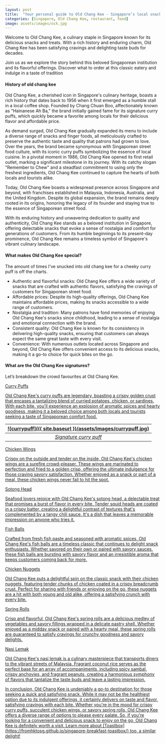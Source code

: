 ```yaml
---
layout: post
title:  "Your personal guide to Old Chang Kee - Singapore’s local snack spot"
categories: [Singapore, Old Chang Kee, restaurant, food]
image: assets/images/ock.jpg
---
```


Welcome to Old Chang Kee, a culinary staple in Singapore known for its delicious snacks and treats. With a rich history and enduring charm, Old Chang Kee has been satisfying cravings and delighting taste buds for decades.

Join us as we explore the story behind this beloved Singaporean institution and its flavorful offerings. Discover what to order at this classic eatery and indulge in a taste of tradition

#### History of old chang kee

Old Chang Kee, a cherished icon in Singapore's culinary heritage, boasts a rich history that dates back to 1956 when it first emerged as a humble stall in a local coffee shop. Founded by Chang Chuan Boo, affectionately known as "Hainanese Ah Ba," the brand initially gained fame for its signature curry puffs, which quickly became a favorite among locals for their delicious flavor and affordable price.

As demand surged, Old Chang Kee gradually expanded its menu to include a diverse range of snacks and finger foods, all meticulously crafted to preserve the authentic taste and quality that patrons had grown to love. Over the years, the brand became synonymous with Singaporean street food culture, with its iconic curry puffs symbolizing the essence of local cuisine.
In a pivotal moment in 1986, Old Chang Kee opened its first retail outlet, marking a significant milestone in its journey. With its catchy slogan "Remember to Chew" and a steadfast commitment to using only the freshest ingredients, Old Chang Kee continued to capture the hearts of both locals and tourists alike.

Today, Old Chang Kee boasts a widespread presence across Singapore and beyond, with franchises established in Malaysia, Indonesia, Australia, and the United Kingdom. Despite its global expansion, the brand remains deeply rooted in its origins, honoring the legacy of its founder and staying true to the essence of Singaporean street food.

With its enduring history and unwavering dedication to quality and authenticity, Old Chang Kee stands as a beloved institution in Singapore, offering delectable snacks that evoke a sense of nostalgia and comfort for generations of customers. From its humble beginnings to its present-day prominence, Old Chang Kee remains a timeless symbol of Singapore's vibrant culinary landscape.

#### What makes Old Chang Kee special?

The amount of times I've snucked into old chang kee for a cheeky curry puff is off the charts.

+ Authentic and flavorful snacks: Old Chang Kee offers a wide variety of snacks that are crafted with authentic flavors, satisfying the cravings of customers for Singaporean street food.
+ Affordable prices: Despite its high-quality offerings, Old Chang Kee maintains affordable prices, making its snacks accessible to a wide range of customers.
+ Nostalgia and tradition: Many patrons have fond memories of enjoying Old Chang Kee's snacks since childhood, leading to a sense of nostalgia and emotional connection with the brand.
+ Consistent quality: Old Chang Kee is known for its consistency in delivering high-quality snacks, ensuring that customers can always expect the same great taste with every visit.
+ Convenience: With numerous outlets located across Singapore and beyond, Old Chang Kee offers convenient access to its delicious snacks, making it a go-to choice for quick bites on the go.

#### What are the Old Chang Kee signatures?

Let’s breakdown the crowd favourites at Old Chang Kee.

<u>Curry Puffs<u>

Old Chang Kee's curry puffs are legendary, boasting a crispy golden crust that encases a tantalizing blend of curried potatoes, chicken, or sardines. With each bite, you'll experience an explosion of aromatic spices and hearty goodness, making it a beloved choice among both locals and tourists seeking a taste of Singaporean comfort food.

| ![currypuff]({{ site.baseurl }}/assets/images/currypuff.jpg)
|:--:| 
|  *Signature curry puff*  |

<u>Chicken Wings<u>

Crispy on the outside and tender on the inside, Old Chang Kee's chicken wings are a surefire crowd-pleaser. These wings are marinated to perfection and fried to a golden crisp, offering the ultimate indulgence for those craving savory satisfaction. Whether enjoyed as a snack or part of a meal, these chicken wings never fail to hit the spot.

<u>Sotong Head<u>

Seafood lovers rejoice with Old Chang Kee's sotong head, a delectable treat that promises a burst of flavor in every bite. Tender squid heads are coated in a crispy batter, creating a delightful contrast of textures that's complemented by a tangy chili sauce. It's a dish that leaves a memorable impression on anyone who tries it.

<u>Fish Balls<u>

Crafted from fresh fish paste and seasoned with aromatic spices, Old Chang Kee's fish balls are a timeless classic that continues to delight snack enthusiasts. Whether savored on their own or paired with savory sauces, these fish balls are bursting with savory flavor and an irresistible aroma that keeps customers coming back for more.

<u>Chicken Nuggets<u>

Old Chang Kee puts a delightful spin on the classic snack with their chicken nuggets, featuring tender chunks of chicken coated in a crispy breadcrumb crust. Perfect for sharing with friends or enjoying on the go, these nuggets are a hit with both young and old alike, offering a satisfying crunch with every bite.

<u>Spring Rolls<u>

Crisp and flavorful, Old Chang Kee's spring rolls are a delicious medley of vegetables and savory fillings wrapped in a delicate pastry shell. Whether enjoyed as a midday snack or paired with a hearty meal, these spring rolls are guaranteed to satisfy cravings for crunchy goodness and savory delights.

<u>Nasi Lemak<u>

Old Chang Kee's nasi lemak is a culinary masterpiece that transports diners to the vibrant streets of Malaysia. Fragrant coconut rice serves as the perfect base for an array of accompaniments, including spicy sambal, crispy anchovies, and fragrant peanuts, creating a harmonious symphony of flavors that tantalize the taste buds and leave a lasting impression.

In conclusion, Old Chang Kee is undeniably a go-to destination for those seeking a quick and satisfying snack. While it may not be the healthiest option due to its indulgent offerings, it certainly delivers on taste and flavor, satisfying cravings with each bite. Whether you're in the mood for crispy curry puffs, succulent chicken wings, or savory spring rolls, Old Chang Kee offers a diverse range of options to please every palate. So, if you're looking for a convenient and delicious snack to enjoy on the go, Old Chang Kee is definitely worth a visit. Learn more about [Toastbox] (https://fromhktosg.github.io/singapore-breakfast-toastbox/) too, a similar delight!


